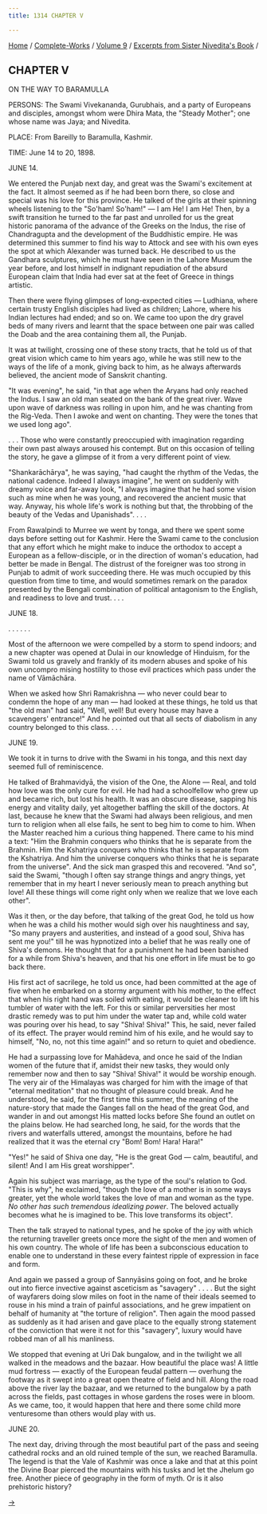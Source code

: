 ```yaml
---
title: 1314 CHAPTER V

---
```

[Home](../../../index.htm) / [Complete-Works](../../complete_works.htm)
/ [Volume 9](../volume_9_contents.htm) / [Excerpts from Sister
Nivedita's Book](excerpts_from_sister_niveditas_book_contents.htm) /



## CHAPTER V

ON THE WAY TO BARAMULLA

PERSONS: The Swami Vivekananda, Gurubhais, and a party of Europeans and
disciples, amongst whom were Dhira Mata, the "Steady Mother"; one whose
name was Jaya; and Nivedita.

PLACE: From Bareilly to Baramulla, Kashmir.

TIME: June 14 to 20, 1898.

JUNE 14.

We entered the Punjab next day, and great was the Swami's excitement at
the fact. It almost seemed as if he had been born there, so close and
special was his love for this province. He talked of the girls at their
spinning wheels listening to the "So'ham! So'ham!" — I am He! I am He!
Then, by a swift transition he turned to the far past and unrolled for
us the great historic panorama of the advance of the Greeks on the
Indus, the rise of Chandragupta and the development of the Buddhistic
empire. He was determined this summer to find his way to Attock and see
with his own eyes the spot at which Alexander was turned back. He
described to us the Gandhara sculptures, which he must have seen in the
Lahore Museum the year before, and lost himself in indignant repudiation
of the absurd European claim that India had ever sat at the feet of
Greece in things artistic.

Then there were flying glimpses of long-expected cities — Ludhiana,
where certain trusty English disciples had lived as children; Lahore,
where his Indian lectures had ended; and so on. We came too upon the dry
gravel beds of many rivers and learnt that the space between one pair
was called the Doab and the area containing them all, the Punjab. 

It was at twilight, crossing one of these stony tracts, that he told us
of that great vision which came to him years ago, while he was still new
to the ways of the life of a monk, giving back to him, as he always
afterwards believed, the ancient mode of Sanskrit chanting.

"It was evening", he said, "in that age when the Aryans had only reached
the Indus. I saw an old man seated on the bank of the great river. Wave
upon wave of darkness was rolling in upon him, and he was chanting from
the Rig-Veda. Then I awoke and went on chanting. They were the tones
that we used long ago".

. . . Those who were constantly preoccupied with imagination regarding
their own past always aroused his contempt. But on this occasion of
telling the story, he gave a glimpse of it from a very different point
of view.

"Shankarāchārya", he was saying, "had caught the rhythm of the Vedas,
the national cadence. Indeed I always imagine", he went on suddenly with
dreamy voice and far-away look, "I always imagine that he had some
vision such as mine when he was young, and recovered the ancient music
that way. Anyway, his whole life's work is nothing but that, the
throbbing of the beauty of the Vedas and Upanishads". . . .

From Rawalpindi to Murree we went by tonga, and there we spent some days
before setting out for Kashmir. Here the Swami came to the conclusion
that any effort which he might make to induce the orthodox to accept a
European as a fellow-disciple, or in the direction of woman's education,
had better be made in Bengal. The distrust of the foreigner was too
strong in Punjab to admit of work succeeding there. He was much occupied
by this question from time to time, and would sometimes remark on the
paradox presented by the Bengali combination of political antagonism to
the English, and readiness to love and trust. . . .

JUNE 18.

. . . . . .

Most of the afternoon we were compelled by a storm to spend indoors; and
a new chapter was opened at Dulai in our knowledge of Hinduism, for the
Swami told us gravely and frankly of its modern abuses and spoke of his
own uncompro mising hostility to those evil practices which pass under
the name of Vāmāchāra.

When we asked how Shri Ramakrishna — who never could bear to condemn the
hope of any man — had looked at these things, he told us that "the old
man" had said, "Well, well! But every house may have a scavengers'
entrance!" And he pointed out that all sects of diabolism in any country
belonged to this class. . . .

JUNE 19.

We took it in turns to drive with the Swami in his tonga, and this next
day seemed full of reminiscence.

He talked of Brahmavidyā, the vision of the One, the Alone — Real, and
told how love was the only cure for evil. He had had a schoolfellow who
grew up and became rich, but lost his health. It was an obscure disease,
sapping his energy and vitality daily, yet altogether baffling the skill
of the doctors. At last, because he knew that the Swami had always been
religious, and men turn to religion when all else fails, he sent to beg
him to come to him. When the Master reached him a curious thing
happened. There came to his mind a text: "Him the Brahmin conquers who
thinks that he is separate from the Brahmin. Him the Kshatriya conquers
who thinks that he is separate from the Kshatriya. And him the universe
conquers who thinks that he is separate from the universe". And the sick
man grasped this and recovered. "And so", said the Swami, "though I
often say strange things and angry things, yet remember that in my heart
I never seriously mean to preach anything but love! All these things
will come right only when we realize that we love each other".

Was it then, or the day before, that talking of the great God, he told
us how when he was a child his mother would sigh over his naughtiness
and say, "So many prayers and austerities, and instead of a good soul,
Shiva has sent me you!" till he was hypnotized into a belief that he was
really one of Shiva's demons. He thought that for a punishment he had
been banished for a while from Shiva's heaven, and that his one effort
in life must be to go back there.

His first act of sacrilege, he told us once, had been committed at the
age of five when he embarked on a stormy argument with his mother, to
the effect that when his right hand was soiled with eating, it would be
cleaner to lift his tumbler of water with the left. For this or similar
perversities her most drastic remedy was to put him under the water tap
and, while cold water was pouring over his head, to say "Shiva! Shiva!"
This, he said, never failed of its effect. The prayer would remind him
of his exile, and he would say to himself, "No, no, not this time
again!" and so return to quiet and obedience.

He had a surpassing love for Mahādeva, and once he said of the Indian
women of the future that if, amidst their new tasks, they would only
remember now and then to say "Shiva! Shiva!" it would be worship enough.
The very air of the Himalayas was charged for him with the image of that
"eternal meditation" that no thought of pleasure could break. And he
understood, he said, for the first time this summer, the meaning of the
nature-story that made the Ganges fall on the head of the great God, and
wander in and out amongst His matted locks before She found an outlet on
the plains below. He had searched long, he said, for the words that the
rivers and waterfalls uttered, amongst the mountains, before he had
realized that it was the eternal cry "Bom! Bom! Hara! Hara!" 

"Yes!" he said of Shiva one day, "He is the great God — calm, beautiful,
and silent! And I am His great worshipper".

Again his subject was marriage, as the type of the soul's relation to
God. "This is why", he exclaimed, "though the love of a mother is in
some ways greater, yet the whole world takes the love of man and woman
as the type. *No other has such tremendous idealizing power*. The
beloved actually becomes what he is imagined to be. This love transforms
its object".

Then the talk strayed to national types, and he spoke of the joy with
which the returning traveller greets once more the sight of the men and
women of his own country. The whole of life has been a subconscious
education to enable one to understand in these every faintest ripple of
expression in face and form.

And again we passed a group of Sannyāsins going on foot, and he broke
out into fierce invective against asceticism as "savagery" . . . . But
the sight of wayfarers doing slow miles on foot in the name of their
ideals seemed to rouse in his mind a train of painful associations, and
he grew impatient on behalf of humanity at "the torture of religion".
Then again the mood passed as suddenly as it had arisen and gave place
to the equally strong statement of the conviction that were it not for
this "savagery", luxury would have robbed man of all his manliness.

We stopped that evening at Uri Dak bungalow, and in the twilight we all
walked in the meadows and the bazaar. How beautiful the place was! A
little mud fortress — exactly of the European feudal pattern — overhung
the footway as it swept into a great open theatre of field and hill.
Along the road above the river lay the bazaar, and we returned to the
bungalow by a path across the fields, past cottages in whose gardens the
roses were in bloom. As we came, too, it would happen that here and
there some child more venturesome than others would play with us.

JUNE 20.

The next day, driving through the most beautiful part of the pass and
seeing cathedral rocks and an old ruined temple of the sun, we reached
Baramulla. The legend is that the Vale of Kashmir was once a lake and
that at this point the Divine Boar pierced the mountains with his tusks
and let the Jhelum go free. Another piece of geography in the form of
myth. Or is it also prehistoric history?

[→](chapter_vi.htm)